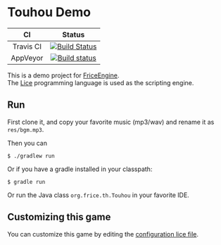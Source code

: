 # Touhou Demo

CI|Status
:---:|:---:
Travis CI|[![Build Status](https://travis-ci.org/ice1000/TouhouDemo.svg?branch=master)](https://travis-ci.org/ice1000/TouhouDemo)
AppVeyor|[![Build status](https://ci.appveyor.com/api/projects/status/qkxsrw0c7l0fke9k/branch/master?svg=true)](https://ci.appveyor.com/project/ice1000/touhoudemo/branch/master)

This is a demo project for [FriceEngine](https://github.com/icela/FriceEngine). <br/>
The [Lice](https://github.com/lice-lang/lice-tiny) programming language is used as the scripting engine.

## Run

First clone it, and copy your favorite music (mp3/wav) and rename it as `res/bgm.mp3`.

Then you can

```shell
$ ./gradlew run
```

Or if you have a gradle installed in your classpath:

```shell
$ gradle run
```

Or run the Java class `org.frice.th.Touhou` in your favorite IDE.

## Customizing this game

You can customize this game by editing the [configuration lice file](./lice/init.lice).
